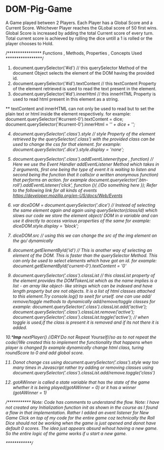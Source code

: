 # DOM-Pig-Game
 A Game played between 2 Players. Each Player has a Global Score and a Current Score. Whichever Player reaches the GLobal score of 50 first wins. Global Score is increased by adding the total Current score of every turn. Total current score is achieved by rolling the dice untill a 1 is rolled or the player chooses to Hold.

/****************
Functions , Methods, Properties , Concepts Used
*****************/
1. document.querySelector('#id')     // this querySelector Method of the document Object selects the element of the DOM having the provided id.
2. document.querySelector('#id').textContent      // this textContent Property of the element retrieved is used to read the text present in the element.
3. document.querySelector('#id').innerHtml     // this innerHTML Property is used to read html present in this element as a string.

** textContent and innerHTML can not only be used to read but to set the plain text or html inside the element respectively.
for example: document.querySelector('#current-0').textContent = dice;
document.querySelector('#current-0').innerHtml = '<em>' + dice + '<em>';


4. document.querySelector('.class').style     // style Property of the element retrieved by the querySelector('.class') with the provided class can be used to change the css for that element.
for example:
document.querySelector('.dice').style.display = 'none';

5. document.querySelector('.class').addEventListener(type , function)     // Here we use the Event Handler addEventListener Method which takes in 2 arguments, first one being the type of event it is waiting to listen and second being the function that it calls(or a written anonymous function) that performs an action.
for example
document.queryelector('.btn-roll').addEventListener('click', function (){
//Do something here
});
Refer to the following link for all kinds of events
https://developer.mozilla.org/en-US/docs/Web/Events

6. var diceDOM = document.querySelector('.dice') // Instead of selecting the same element again and again using querySelector(class/id) which slows our code we store the element object/ DOM in a variable and can use it directly to access various properties of the same
for example: diceDOM.style.display = 'block';

7. diceDOM.src   // using this we can change the src of the img element on the go/ dynamically

8. document.getElementById('id')  // This is another way of selecting an element of the DOM. This is faster than the querySelector Method. This can only be used to select elements which have got an id.
for example: document.getElementById('current-0').textContent = '0'

9. document.querySelector('.class').classList     // this classList property of the element provides the DOMTokenList which as the name implies is a list - an array like object- like strings which can be indexed and have length property but are not objects. It is a list of html classes attached to this element.Try console.log() to seeit for urself.
one can use add/ remove/toggle methods to dynamically add/remove/toggle classes
for example:
document.querySelector('.class').classList.add('active');
document.querySelector('.class').classList.remove('active');
document.querySelector('.class').classList.toggle('active');
// when toggle is used,if the class is present it is removed and if its not there it is added.

10.*******Imp****** nextPlayer()  //DRY:Do not Repeat Yourself//so as to not repeat the code//We created this to implement the functionality that happens when player is changed fo example dynamically change html class, turing roundScore to 0 and add global score.

11. Donot change css using document.querySelector('.class').style way too many times in Javascript rather try adding or removing classes using document.querySelector('.class').classList.add/remove.toggle('class')

12. gotAWinner is called a state variable that has the state of the game whether it is being played(gotAWinner = 0) or it has a winner (gotAWinner = 1)

/***********
Note: Code has comments to understand the flow.
Note: I have not created any Initialization function init as shown in the course as I found a flaw in that implementation. Rather I added an event listener for New Game Click on top of my code for the entire game coz technically the Roll Dice should not be working when the game is just opened and donot have default 0 scores. The idea just appears absurd wihout having a new game. So the entire logic of the game works if u start a new game.

************/ 




